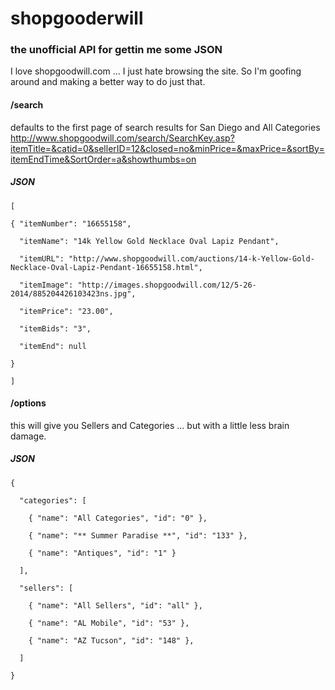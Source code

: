 # shopgooderwill
### the unofficial API for gettin me some JSON

I love shopgoodwill.com ... I just hate browsing the site. So I'm goofing around and making a better way to do just that.

#### /search

defaults to the first page of search results for San Diego and All Categories
http://www.shopgoodwill.com/search/SearchKey.asp?itemTitle=&catid=0&sellerID=12&closed=no&minPrice=&maxPrice=&sortBy=itemEndTime&SortOrder=a&showthumbs=on

##### JSON

    [
    
    { "itemNumber": "16655158",
    
      "itemName": "14k Yellow Gold Necklace Oval Lapiz Pendant",
    
      "itemURL": "http://www.shopgoodwill.com/auctions/14-k-Yellow-Gold-Necklace-Oval-Lapiz-Pendant-16655158.html",
    
      "itemImage": "http://images.shopgoodwill.com/12/5-26-2014/885204426103423ns.jpg",
    
      "itemPrice": "23.00",
    
      "itemBids": "3",
    
      "itemEnd": null
    
    }
    
    ]

#### /options

this will give you Sellers and Categories ... but with a little less brain damage.

##### JSON

    {
    
      "categories": [
    
        { "name": "All Categories", "id": "0" },
    
        { "name": "** Summer Paradise **", "id": "133" },
    
        { "name": "Antiques", "id": "1" }
    
      ],
    
      "sellers": [
    
        { "name": "All Sellers", "id": "all" },
    
        { "name": "AL Mobile", "id": "53" },
    
        { "name": "AZ Tucson", "id": "148" },
    
      ]
    
    }